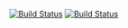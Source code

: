 [![Build Status](https://travis-ci.org/johnsusi/statemachine.svg?branch=master)](https://travis-ci.org/johnsusi/statemachine)
[![Build Status](https://ci.appveyor.com/api/projects/status/3ao7ngk5te4xpdf8?svg=true)](https://ci.appveyor.com/project/johnsusi/statemachine)
